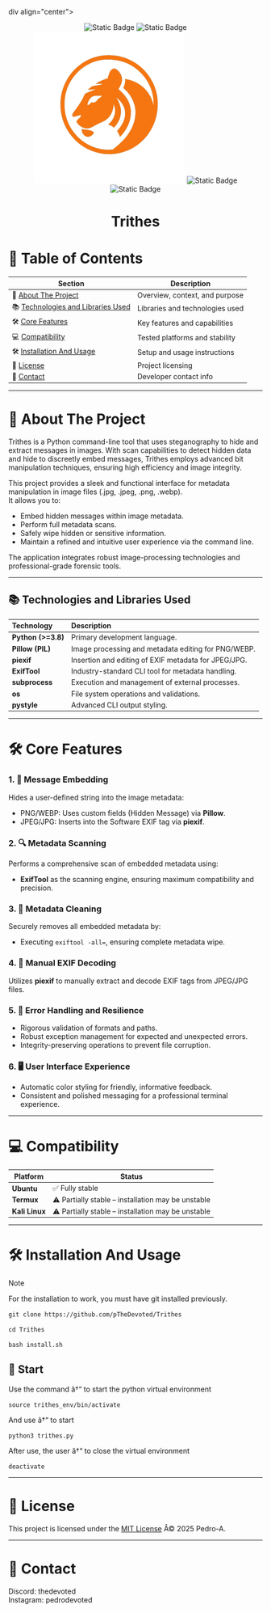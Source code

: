 div align="center">
  <p align="center">
    <img alt="Static Badge" src="https://img.shields.io/badge/tool-CLI-green">
    <img alt="Static Badge" src="https://img.shields.io/badge/make_in-python-blue">
    <img src="images/trithes.png" width="300"/>
    <img alt="Static Badge" src="https://img.shields.io/badge/licence-MIT-red">
    <img alt="Static Badge" src="https://img.shields.io/badge/version-1.0.0-orange">
    <h1 align="center"><b>Trithes</b></h1>
</p>
</div>

# 🧭 Table of Contents

| Section | Description |
|--------|-------------|
| 📖 [About The Project](#-about-the-project) | Overview, context, and purpose |
| 📚 [Technologies and Libraries Used](#-technologies-and-libraries-used) | Libraries and technologies used |
| 🛠 [Core Features](#-core-features) | Key features and capabilities |
| 💻 [Compatibility](#-compatibility) | Tested platforms and stability |
| 🛠️ [Installation And Usage](#️-installation-and-usage) | Setup and usage instructions |
| 📄 [License](#-license) | Project licensing |
| 👤 [Contact](#-contact) | Developer contact info |

---

# 📖 About The Project
Trithes is a Python command-line tool that uses steganography to hide and extract messages in images. With scan capabilities to detect hidden data and hide to discreetly embed messages, Trithes employs advanced bit manipulation techniques, ensuring high efficiency and image integrity.

This project provides a sleek and functional interface for metadata manipulation in image files (.jpg, .jpeg, .png, .webp).  
It allows you to:

- Embed hidden messages within image metadata.
- Perform full metadata scans.
- Safely wipe hidden or sensitive information.
- Maintain a refined and intuitive user experience via the command line.

The application integrates robust image-processing technologies and professional-grade forensic tools.

---

## 📚 Technologies and Libraries Used

| Technology | Description |
|:-----------|:------------|
| **Python (>=3.8)** | Primary development language. |
| **Pillow (PIL)** | Image processing and metadata editing for PNG/WEBP. |
| **piexif** | Insertion and editing of EXIF metadata for JPEG/JPG. |
| **ExifTool** | Industry-standard CLI tool for metadata handling. |
| **subprocess** | Execution and management of external processes. |
| **os** | File system operations and validations. |
| **pystyle** | Advanced CLI output styling. |

---

# 🛠 Core Features

### 1. 📝 Message Embedding
Hides a user-defined string into the image metadata:
- PNG/WEBP: Uses custom fields (Hidden Message) via **Pillow**.
- JPEG/JPG: Inserts into the Software EXIF tag via **piexif**.

### 2. 🔍 Metadata Scanning
Performs a comprehensive scan of embedded metadata using:
- **ExifTool** as the scanning engine, ensuring maximum compatibility and precision.

### 3. 🧹 Metadata Cleaning
Securely removes all embedded metadata by:
- Executing `exiftool -all=`, ensuring complete metadata wipe.

### 4. 🧾 Manual EXIF Decoding
Utilizes **piexif** to manually extract and decode EXIF tags from JPEG/JPG files.

### 5. 🧱 Error Handling and Resilience
- Rigorous validation of formats and paths.
- Robust exception management for expected and unexpected errors.
- Integrity-preserving operations to prevent file corruption.

### 6. 🖥️ User Interface Experience
- Automatic color styling for friendly, informative feedback.
- Consistent and polished messaging for a professional terminal experience.

---

# 💻 Compatibility

| Platform | Status |
|----------|--------|
| **Ubuntu** | ✅ Fully stable |
| **Termux** | ⚠️ Partially stable – installation may be unstable |
| **Kali Linux** | ⚠️ Partially stable – installation may be unstable |

---

# 🛠️ Installation And Usage
> [!NOTE]
> For the installation to work, you must have git installed previously.
```
git clone https://github.com/pTheDevoted/Trithes
```
```
cd Trithes
```
```
bash install.sh
```
## 📡 Start
Use the command â†“ to start the python virtual environment
```
source trithes_env/bin/activate
```
And use â†“ to start
```
python3 trithes.py
```
After use, the user â†“ to close the virtual environment
```
deactivate
```
---

# 📄 License
This project is licensed under the [MIT License](./LICENSE) Â© 2025 Pedro-A.

---

# 👤 Contact
Discord: thedevoted  
Instagram: pedrodevoted